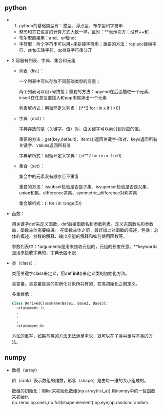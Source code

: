 ## python
- 1. python的基础类型有：整型、浮点型、布尔型和字符串
  - 整形和其它语言的计算方式大致一样，区别：**表示次方；没有++和--
  - 布尔型直接用：and、or和not
  - 字符型：两个字符串可以用+来拼接字符串；重要的方法：replace替换字符、strip去除字符、split将字符串分开
- 2.容器有列表、字典、集合和元组
  - 列表（list）：
  
    一个列表中可以存放不同基础类型的变量；
    
    两个列表可以用+号拼接；重要的方法：append在后面插进一个元素、insert在任意位置插入和pop末尾弹出一个元素
  
    列表解析式：用循环定义列表：[i**2 for i in x if i >0]
  
  - 字典（dict）：
  
    字典存放的是（关键字，值）对，由关键字可以索引到对应的值。
    
    重要的方法：get(key,default)、items()返回关键字-值对、keys返回所有关键字、values返回所有值
    
    字典解析式：用循环定义字典：{i:i**2 for i in x if i>0}
  
  - 集合（set）：
  
    集合中的元素没有顺序且不重复
    
    重要的方法：issubset检验是否是子集、issuperset检验是否是父集、union和集、difference差集、symmetric_difference对称差集
    
    集合解析式：{i for i in range(5)}
- 函数：

  用关键字def来定义函数，def后接函数名和参数列表。定义完函数名和参数后，函数主体需要缩进。
  在函数主体之前，最好加上对函数的描述，包括：总体的概述、参数的解释、输出变量的解释和如何使用函数等。
  
  参数列表中：*arguments是用来接收元组的，元组的长度任意。**keywords是用来接收字典的，字典长度不限
  
- 类（class）：

  类用关键字class来定义，用def __init__()来定义类的初始化方法。
  
  类变量，类变量是类的实例化对象所共有的，在类初始化之前定义。
  
  多重继承：
  ```python
  class DerivedClassName(Base1, Base2, Base3):
    <statement-1>
    .
    .
    .
    <statement-N>
  ```
  方法的重写，如果基类的方法无法满足需求，就可以在子类中重写基类的方法。
  
## numpy
  
  - 数组（array）
    
    阶（rank）表示数组的维数，形状（shape）是由每一维的大小组成的。
    
    数组的初始化：用list来初始化数组(np.array(list_a)),用numpy中的一些函数来初始化   np.zeros,np.ones,np.full(shape,element),np.eye,np.random.random
    
    
    

